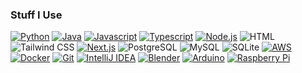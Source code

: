 ### Stuff I Use

[![Python](https://img.shields.io/badge/-Python-141414?style=flat&logo=python)](https://www.python.org/)
[![Java](https://img.shields.io/badge/-Java-141414?style=flat&logo=openjdk)](https://adoptium.net/)
[![Javascript](https://img.shields.io/badge/-Javascript-141414?style=flat&logo=javascript)](https://www.javascript.com/)
[![Typescript](https://img.shields.io/badge/-Typescript-141414?style=flat&logo=typescript)](https://www.typescriptlang.org/)
[![Node.js](https://img.shields.io/badge/-Node.js-141414?style=flat&logo=nodedotjs)](https://nodejs.org/)
![HTML](https://img.shields.io/badge/-HTML-141414?style=flat&logo=html5)
![Tailwind CSS](https://img.shields.io/badge/-Tailwind%20CSS-141414?style=flat&logo=tailwindcss)
[![Next.js](https://img.shields.io/badge/-Next.js-141414?style=flat&logo=next.js)](https://nextjs.org/)
![PostgreSQL](https://img.shields.io/badge/-PostgreSQL-141414?style=flat&logo=postgresql)
![MySQL](https://img.shields.io/badge/-MySQL-141414?style=flat&logo=mysql)
![SQLite](https://img.shields.io/badge/-SQLite-141414?style=flat&logo=sqlite)
[![AWS](https://img.shields.io/badge/-Amazon%20Web%20Services-141414?style=flat&logo=amazonaws)](https://aws.amazon.com/)
[![Docker](https://img.shields.io/badge/-Docker-141414?style=flat&logo=docker)](https://www.docker.com/)
[![Git](https://img.shields.io/badge/-Git-141414?style=flat&logo=git)](https://git-scm.com/)
[![IntelliJ IDEA](https://img.shields.io/badge/-IntelliJ%20IDEA-141414?style=flat&logo=intellijidea)](https://www.jetbrains.com/idea/)
[![Blender](https://img.shields.io/badge/-Blender-141414?style=flat&logo=blender)](https://www.blender.org/)
[![Arduino](https://img.shields.io/badge/-Arduino-141414?style=flat&logo=arduino)](https://www.arduino.cc/)
[![Raspberry Pi](https://img.shields.io/badge/-Raspberry%20Pi-141414?style=flat&logo=raspberrypi)](https://www.raspberrypi.org/)
